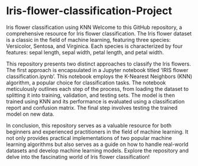 # Iris-flower-classification-Project
 Iris flower classification using KNN 
Welcome to this GitHub repository, a comprehensive resource for Iris flower classification. The Iris flower dataset is a classic in the field of machine learning, featuring three species: Versicolor, Sentosa, and Virginica. Each species is characterized by four features: sepal length, sepal width, petal length, and petal width.

This repository presents two distinct approaches to classify the Iris flowers. The first approach is encapsulated in a Jupyter notebook titled ‘IRIS flower classification.ipynb’. This notebook employs the K-Nearest Neighbors (KNN) algorithm, a popular choice for classification tasks. The notebook meticulously outlines each step of the process, from loading the dataset to splitting it into training, validation, and testing sets. The model is then trained using KNN and its performance is evaluated using a classification report and confusion matrix. The final step involves testing the trained model on new data.


In conclusion, this repository serves as a valuable resource for both beginners and experienced practitioners in the field of machine learning. It not only provides practical implementations of two popular machine learning algorithms but also serves as a guide on how to handle real-world datasets and develop machine learning models. Explore the repository and delve into the fascinating world of Iris flower classification! 
